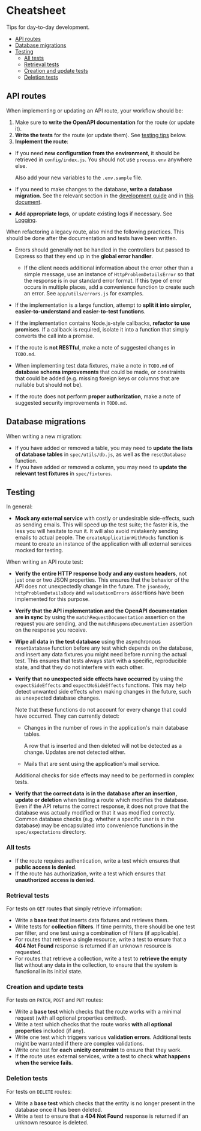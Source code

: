 # Cheatsheet

Tips for day-to-day development.

<!-- START doctoc generated TOC please keep comment here to allow auto update -->
<!-- DON'T EDIT THIS SECTION, INSTEAD RE-RUN doctoc TO UPDATE -->


- [API routes](#api-routes)
- [Database migrations](#database-migrations)
- [Testing](#testing)
    - [All tests](#all-tests)
    - [Retrieval tests](#retrieval-tests)
    - [Creation and update tests](#creation-and-update-tests)
    - [Deletion tests](#deletion-tests)

<!-- END doctoc generated TOC please keep comment here to allow auto update -->

## API routes

When implementing or updating an API route, your workflow should be:

1. Make sure to **write the OpenAPI documentation** for the route (or update it).
1. **Write the tests** for the route (or update them). See [testing
  tips](#testing) below.
1. **Implement the route**:
  * If you need **new configuration from the environment**, it should be
    retrieved in `config/index.js`. You should not use `process.env` anywhere
    else.

    Also add your new variables to the `.env.sample` file.
  * If you need to make changes to the database, **write a database migration**.
    See the relevant section in the [development
    guide](./DEVELOPMENT.md#database-migrations) and in [this
    document](#database-migrations).
  * **Add appropriate logs**, or update existing logs if necessary. See
    [Logging](./DEVELOPMENT.md#logging).

When refactoring a legacy route, also mind the following practices. This should
be done after the documentation and tests have been written.

* Errors should generally not be handled in the controllers but passed to
  Express so that they end up in the **global error handler**.

  * If the client needs additional information about the error other than a
    simple message, use an instance of `HttpProblemDetailsError` so that the
    response is in our standard error format. If this type of error occurs in
    multiple places, add a convenience function to create such an error. See
    `app/utils/errors.js` for examples.
* If the implementation is a large function, attempt to **split it into simpler,
  easier-to-understand and easier-to-test functions**.
* If the implementation contains Node.js-style callbacks, **refactor to use
  promises**. If a callback is required, isolate it into a function that simply
  converts the call into a promise.
* If the route is **not RESTful**, make a note of suggested changes in
  `TODO.md`.
* When implementing test data fixtures, make a note in `TODO.md` of **database
  schema improvements** that could be made, or constraints that could be added
  (e.g. missing foreign keys or columns that are nullable but should not be).
* If the route does not perform **proper authorization**, make a note of
  suggested security improvements in `TODO.md`.

## Database migrations

When writing a new migration:

* If you have added or removed a table, you may need to **update the lists of
  database tables** in `spec/utils/db.js`, as well as the `resetDatabase`
  function.
* If you have added or removed a column, you may need to **update the relevant
  test fixtures** in `spec/fixtures`.

## Testing

In general:

* **Mock any external service** with costly or undesirable side-effects, such as
  sending emails. This will speed up the test suite; the faster it is, the less
  you will hesitate to run it. It will also avoid mistakenly sending emails to
  actual people. The `createApplicationWithMocks` function is meant to create
  an instance of the application with all external services mocked for testing.

When writing an API route test:

* **Verify the entire HTTP response body and any custom headers**, not just one
  or two JSON properties. This ensures that the behavior of the API does not
  unexpectedly change in the future. The `jsonBody`, `httpProblemDetailsBody`
  and `validationErrors` assertions have been implemented for this purpose.
* **Verify that the API implementation and the OpenAPI documentation are in
  sync** by using the `matchRequestDocumentation` assertion on the request you
  are sending, and the `matchResponseDocumentation` assertion on the response
  you receive.
* **Wipe all data in the test database** using the asynchronous `resetDatabase`
  function before any test which depends on the database, and insert any data
  fixtures you might need before running the actual test. This ensures that
  tests always start with a specific, reproducible state, and that they do not
  interfere with each other.
* **Verify that no unexpected side effects have occurred** by using the
  `expectSideEffects` and `expectNoSideEffects` functions. This may help detect
  unwanted side effects when making changes in the future, such as unexpected
  database changes.

  Note that these functions do not account for every change that could have
  occurred. They can currently detect:

  * Changes in the number of rows in the application's main database tables.

    A row that is inserted and then deleted will not be detected as a change.
    Updates are not detected either.
  * Mails that are sent using the application's mail service.

  Additional checks for side effects may need to be performed in complex tests.
* **Verify that the correct data is in the database after an insertion, update
  or deletion** when testing a route which modifies the database. Even if the
  API returns the correct response, it does not prove that the database was
  actually modified or that it was modified correctly. Common database checks
  (e.g. whether a specific user is in the database) may be encapsulated into
  convenience functions in the `spec/expectations` directory.

### All tests

* If the route requires authentication, write a test which ensures that **public
  access is denied**.
* If the route has authorization, write a test which ensures that **unauthorized
  access is denied**.

### Retrieval tests

For tests on `GET` routes that simply retrieve information:

* Write a **base test** that inserts data fixtures and retrieves them.
* Write tests for **collection filters**. If time permits, there should be one
  test per filter, and one test using a combination of filters (if applicable).
* For routes that retrieve a single resource, write a test to ensure that a
  **404 Not Found** response is returned if an unknown resource is requested.
* For routes that retrieve a collection, write a test to **retrieve the empty
  list** without any data in the collection, to ensure that the system is
  functional in its initial state.

### Creation and update tests

For tests on `PATCH`, `POST` and `PUT` routes:

* Write a **base test** which checks that the route works with a minimal request
  (with all optional properties omitted).
* Write a test which checks that the route works **with all optional
  properties** included (if any).
* Write one test which triggers various **validation errors**. Additional tests
  might be warranted if there are complex validations.
* Write one test for **each unicity constraint** to ensure that they work.
* If the route uses external services, write a test to check **what happens when
  the service fails**.

### Deletion tests

For tests on `DELETE` routes:

* Write a **base test** which checks that the entity is no longer present in the
  database once it has been deleted.
* Write a test to ensure that a **404 Not Found** response is returned if an
  unknown resource is deleted.
